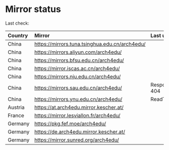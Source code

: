 <script src="./time.js"></script>
# Mirror status
Last check: <script type="text/javascript">localize(1695122072.4421117);</script>

|Country|Mirror|Last update|
|:------|:-----|:----------|
|China|https://mirrors.tuna.tsinghua.edu.cn/arch4edu/|<script type="text/javascript">localize(1695105114);</script>|
|China|https://mirrors.aliyun.com/arch4edu/|<script type="text/javascript">localize(1695061949);</script>|
|China|https://mirrors.bfsu.edu.cn/arch4edu/|<script type="text/javascript">localize(1695105114);</script>|
|China|https://mirror.iscas.ac.cn/arch4edu/|<script type="text/javascript">localize(1695105114);</script>|
|China|https://mirrors.nju.edu.cn/arch4edu/|<script type="text/javascript">localize(1695061949);</script>|
|China|https://mirrors.sau.edu.cn/arch4edu/|Response 404|
|China|https://mirrors.ynu.edu.cn/arch4edu/|ReadTimeout|
|Austria|https://at.arch4edu.mirror.kescher.at/|<script type="text/javascript">localize(1695105114);</script>|
|France|https://mirror.lesviallon.fr/arch4edu/|<script type="text/javascript">localize(1695061949);</script>|
|Germany|https://pkg.fef.moe/arch4edu/|<script type="text/javascript">localize(1695105114);</script>|
|Germany|https://de.arch4edu.mirror.kescher.at/|<script type="text/javascript">localize(1695105114);</script>|
|Germany|https://mirror.sunred.org/arch4edu/|<script type="text/javascript">localize(1695105114);</script>|

<script src="./tablefilter/tablefilter.js"></script>
<script src="./table.js"></script>
